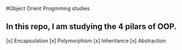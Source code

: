 #Object Orient Progmming studies

## In this repo, I am studying the 4 pilars of OOP.

[x] Encapsulation
[x] Polymorphism
[x] Inheritance
[x] Abstraction